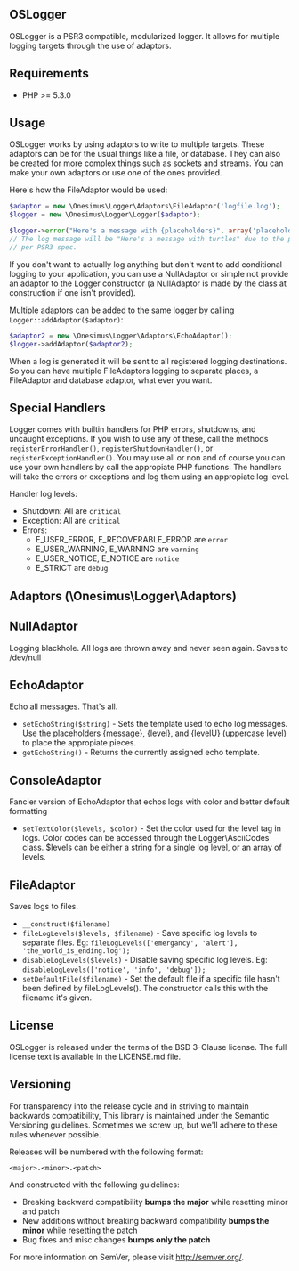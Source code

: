 OSLogger
--------

OSLogger is a PSR3 compatible, modularized logger. It allows for multiple logging targets through the use of adaptors.

Requirements
------------

- PHP >= 5.3.0

Usage
-----

OSLogger works by using adaptors to write to multiple targets. These adaptors can be for the usual things like a file, or database. They can also be created for more complex things such as sockets and streams. You can make your own adaptors or use one of the ones provided.

Here's how the FileAdaptor would be used:

```php
$adaptor = new \Onesimus\Logger\Adaptors\FileAdaptor('logfile.log');
$logger = new \Onesimus\Logger\Logger($adaptor);

$logger->error("Here's a message with {placeholders}", array('placeholders' => 'turtles'));
// The log message will be "Here's a message with turtles" due to the placeholder interpolation
// per PSR3 spec.
```

If you don't want to actually log anything but don't want to add conditional logging to your application, you can use a NullAdaptor or simple not provide an adaptor to the Logger constructor (a NullAdaptor is made by the class at construction if one isn't provided).

Multiple adaptors can be added to the same logger by calling `Logger::addAdaptor($adaptor)`:

```php
$adaptor2 = new \Onesimus\Logger\Adaptors\EchoAdaptor();
$logger->addAdaptor($adaptor2);
```

When a log is generated it will be sent to all registered logging destinations. So you can have multiple FileAdaptors logging to separate places, a FileAdaptor and database adaptor, what ever you want.

Special Handlers
----------------

Logger comes with builtin handlers for PHP errors, shutdowns, and uncaught exceptions. If you wish to use any of these, call the methods `registerErrorHandler()`, `registerShutdownHandler()`, or `registerExceptionHandler()`. You may use all or non and of course you can use your own handlers by call the appropiate PHP functions. The handlers will take the errors or exceptions and log them using an appropiate log level.

Handler log levels:

- Shutdown: All are `critical`
- Exception: All are `critical`
- Errors:
    - E_USER_ERROR, E_RECOVERABLE_ERROR are `error`
    - E_USER_WARNING, E_WARNING are `warning`
    - E_USER_NOTICE, E_NOTICE are `notice`
    - E_STRICT are `debug`

Adaptors (\Onesimus\Logger\Adaptors)
--------

NullAdaptor
-----------

Logging blackhole. All logs are thrown away and never seen again. Saves to /dev/null

EchoAdaptor
-----------

Echo all messages. That's all.

- `setEchoString($string)` - Sets the template used to echo log messages. Use the placeholders {message}, {level}, and {levelU} (uppercase level) to place the appropiate pieces.
- `getEchoString()` - Returns the currently assigned echo template.

ConsoleAdaptor
--------------

Fancier version of EchoAdaptor that echos logs with color and better default formatting

- `setTextColor($levels, $color)` - Set the color used for the level tag in logs. Color codes can be accessed through the Logger\AsciiCodes class. $levels can be either a string for a single log level, or an array of levels.

FileAdaptor
-----------

Saves logs to files.

- `__construct($filename)`
- `fileLogLevels($levels, $filename)` - Save specific log levels to separate files. Eg: `fileLogLevels(['emergancy', 'alert'], 'the_world_is_ending.log');`
- `disableLogLevels($levels)` - Disable saving specific log levels. Eg: `disableLogLevels(['notice', 'info', 'debug']);`
- `setDefaultFile($filename)` - Set the default file if a specific file hasn't been defined by fileLogLevels(). The constructor calls this with the filename it's given.

License
-------

OSLogger is released under the terms of the BSD 3-Clause license. The full license text is available in the LICENSE.md file.

Versioning
----------

For transparency into the release cycle and in striving to maintain backwards compatibility, This library is maintained under the Semantic Versioning guidelines. Sometimes we screw up, but we'll adhere to these rules whenever possible.

Releases will be numbered with the following format:

`<major>.<minor>.<patch>`

And constructed with the following guidelines:

- Breaking backward compatibility **bumps the major** while resetting minor and patch
- New additions without breaking backward compatibility **bumps the minor** while resetting the patch
- Bug fixes and misc changes **bumps only the patch**

For more information on SemVer, please visit <http://semver.org/>.
